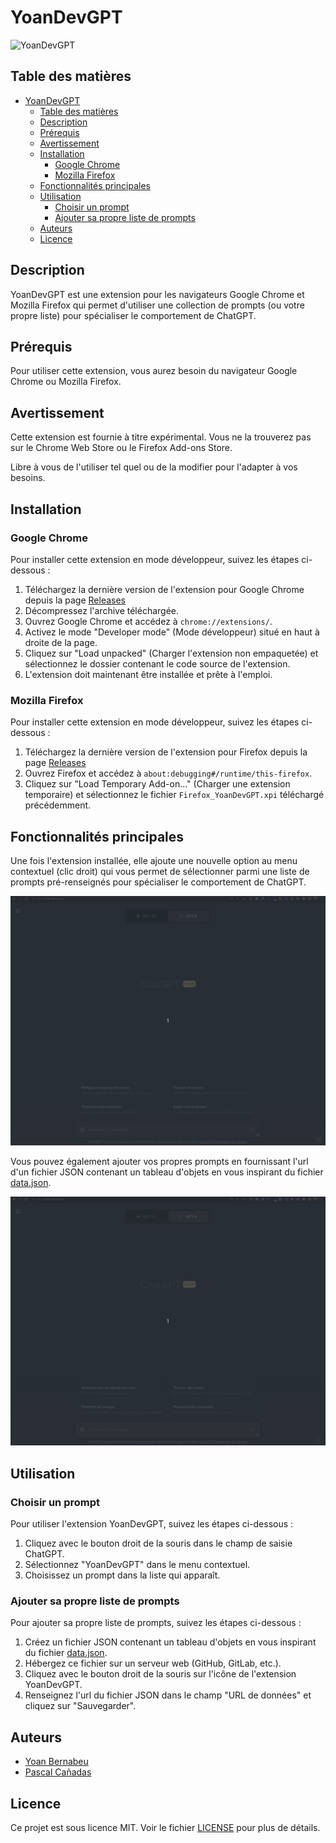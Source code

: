 # YoanDevGPT

![YoanDevGPT](./logo.png)

## Table des matières

- [YoanDevGPT](#yoandevgpt)
  - [Table des matières](#table-des-matières)
  - [Description](#description)
  - [Prérequis](#prérequis)
  - [Avertissement](#avertissement)
  - [Installation](#installation)
    - [Google Chrome](#google-chrome)
    - [Mozilla Firefox](#mozilla-firefox)
  - [Fonctionnalités principales](#fonctionnalités-principales)
  - [Utilisation](#utilisation)
    - [Choisir un prompt](#choisir-un-prompt)
    - [Ajouter sa propre liste de prompts](#ajouter-sa-propre-liste-de-prompts)
  - [Auteurs](#auteurs)
  - [Licence](#licence)

## Description

YoanDevGPT est une extension pour les navigateurs Google Chrome et Mozilla Firefox qui permet d'utiliser une collection de prompts (ou votre propre liste) pour spécialiser le comportement de ChatGPT.

## Prérequis

Pour utiliser cette extension, vous aurez besoin du navigateur Google Chrome ou Mozilla Firefox.

## Avertissement

Cette extension est fournie à titre expérimental.
Vous ne la trouverez pas sur le Chrome Web Store ou le Firefox Add-ons Store.

Libre à vous de l'utiliser tel quel ou de la modifier pour l'adapter à vos besoins.

## Installation

### Google Chrome

Pour installer cette extension en mode développeur, suivez les étapes ci-dessous :

1. Téléchargez la dernière version de l'extension pour Google Chrome depuis la page [Releases](https://github.com/yoanbernabeu/YoanDevGPT/releases/latest)
2. Décompressez l'archive téléchargée.
3. Ouvrez Google Chrome et accédez à `chrome://extensions/`.
4. Activez le mode "Developer mode" (Mode développeur) situé en haut à droite de la page.
5. Cliquez sur "Load unpacked" (Charger l'extension non empaquetée) et sélectionnez le dossier contenant le code source de l'extension.
6. L'extension doit maintenant être installée et prête à l'emploi.

### Mozilla Firefox

Pour installer cette extension en mode développeur, suivez les étapes ci-dessous :

1. Téléchargez la dernière version de l'extension pour Firefox depuis la page [Releases](https://github.com/yoanbernabeu/YoanDevGPT/releases/latest)
2. Ouvrez Firefox et accédez à `about:debugging#/runtime/this-firefox`.
3. Cliquez sur "Load Temporary Add-on..." (Charger une extension temporaire) et sélectionnez le fichier `Firefox_YoanDevGPT.xpi` téléchargé précédemment.

## Fonctionnalités principales

Une fois l'extension installée, elle ajoute une nouvelle option au menu contextuel (clic droit) qui vous permet de sélectionner parmi une liste de prompts pré-renseignés pour spécialiser le comportement de ChatGPT.

![Demo GIF](./demo.gif)

Vous pouvez également ajouter vos propres prompts en fournissant l'url d'un fichier JSON contenant un tableau d'objets en vous inspirant du fichier [data.json](./data.json).

![Demo 2 GIF](./demo2.gif)

## Utilisation

### Choisir un prompt

Pour utiliser l'extension YoanDevGPT, suivez les étapes ci-dessous :

1. Cliquez avec le bouton droit de la souris dans le champ de saisie ChatGPT.
2. Sélectionnez "YoanDevGPT" dans le menu contextuel.
3. Choisissez un prompt dans la liste qui apparaît.

### Ajouter sa propre liste de prompts

Pour ajouter sa propre liste de prompts, suivez les étapes ci-dessous :

1. Créez un fichier JSON contenant un tableau d'objets en vous inspirant du fichier [data.json](./data.json).
2. Hébergez ce fichier sur un serveur web (GitHub, GitLab, etc.).
3. Cliquez avec le bouton droit de la souris sur l'icône de l'extension YoanDevGPT.
4. Renseignez l'url du fichier JSON dans le champ "URL de données" et cliquez sur "Sauvegarder".

## Auteurs

- [Yoan Bernabeu](https://github.com/yoanbernabeu)
- [Pascal Cañadas](https://github.com/leknoppix)

## Licence

Ce projet est sous licence MIT. Voir le fichier [LICENSE](LICENSE) pour plus de détails.

